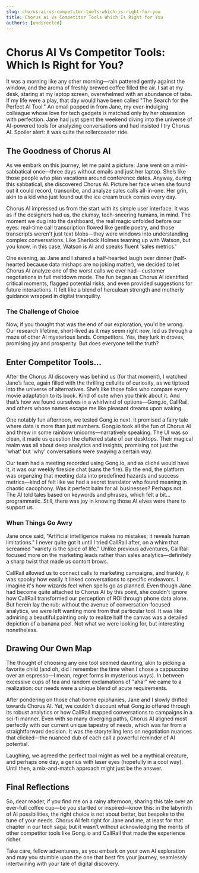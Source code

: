 ```yaml
---
slug: chorus-ai-vs-competitor-tools-which-is-right-for-you
title: Chorus ai Vs Competitor Tools Which Is Right for You
authors: [undirected]
---
```



# Chorus AI Vs Competitor Tools: Which Is Right for You?

It was a morning like any other morning—rain pattered gently against the window, and the aroma of freshly brewed coffee filled the air. I sat at my desk, staring at my laptop screen, overwhelmed with an abundance of tabs. If my life were a play, that day would have been called "The Search for the Perfect AI Tool." An email popped in from Jane, my ever-indulging colleague whose love for tech gadgets is matched only by her obsession with perfection. Jane had just spent the weekend diving into the universe of AI-powered tools for analyzing conversations and had insisted I try Chorus AI. Spoiler alert: it was quite the rollercoaster ride.

## The Goodness of Chorus AI

As we embark on this journey, let me paint a picture: Jane went on a mini-sabbatical once—three days without emails and just her laptop. She’s like those people who plan vacations around conference dates. Anyway, during this sabbatical, she discovered Chorus AI. Picture her face when she found out it could record, transcribe, and analyze sales calls all-in-one. Her grin, akin to a kid who just found out the ice cream truck comes every day.

Chorus AI impressed us from the start with its simple user interface. It was as if the designers had us, the clumsy, tech-sneering humans, in mind. The moment we dug into the dashboard, the real magic unfolded before our eyes: real-time call transcription flowed like gentle poetry, and those transcripts weren't just text blobs—they were windows into understanding complex conversations. Like Sherlock Holmes teaming up with Watson, but you know, in this case, Watson is AI and speaks fluent 'sales metrics.'

One evening, as Jane and I shared a half-hearted laugh over dinner (half-hearted because data mishaps are no joking matter), we decided to let Chorus AI analyze one of the worst calls we ever had—customer negotiations in full meltdown mode. The fun began as Chorus AI identified critical moments, flagged potential risks, and even provided suggestions for future interactions. It felt like a blend of herculean strength and motherly guidance wrapped in digital tranquility.

### The Challenge of Choice

Now, if you thought that was the end of our exploration, you'd be wrong. Our research lifetime, short-lived as it may seem right now, led us through a maze of other AI mysterious lands. Competitors. Yes, they lurk in droves, promising joy and prosperity. But does everyone tell the truth? 

## Enter Competitor Tools...

After the Chorus AI discovery was behind us (for that moment), I watched Jane’s face, again filled with the thrilling cellulite of curiosity, as we tiptoed into the universe of alternatives. She’s like those folks who compare every movie adaptation to its book. Kind of cute when you think about it. And that’s how we found ourselves in a whirlwind of options—Gong.io, CallRail, and others whose names escape me like pleasant dreams upon waking.

One notably fun afternoon, we tested Gong.io next. It promised a fairy tale where data is more than just numbers. Gong.io took all the fun of Chorus AI and threw in some rainbow unicorns—narratively speaking. The UI was so clean, it made us question the cluttered state of our desktops. Their magical realm was all about deep analytics and insights, promising not just the 'what' but 'why' conversations were swaying a certain way.

Our team had a meeting recorded using Gong.io, and as cliché would have it, it was our weekly fireside chat (sans the fire). By the end, the platform was organzing that meeting data into predefined hazards and success metrics—kind of felt like we had a secret translator who found meaning in chaotic cacophony. Was it perfect balm for all businesses? Perhaps not. The AI told tales based on keywords and phrases, which felt a bit... programmatic. Still, there was joy in knowing those AI elves were there to support us.

### When Things Go Awry

Jane once said, "Artificial intelligence makes no mistakes; it reveals human limitations." I never quite got it until I tried CallRail after, on a whim that screamed "variety is the spice of life." Unlike previous adventures, CallRail focused more on the marketing leads rather than sales analytics—definitely a sharp twist that made us contort brows.

CallRail allowed us to connect calls to marketing campaigns, and frankly, it was spooky how easily it linked conversations to specific endeavors. I imagine it's how wizards feel when spells go as planned. Even though Jane had become quite attached to Chorus AI by this point, she couldn't ignore how CallRail transformed our perception of ROI through phone data alone. But herein lay the rub: without the avenue of conversation-focused analytics, we were left wanting more from that particular tool. It was like admiring a beautiful painting only to realize half the canvas was a detailed depiction of a banana peel. Not what we were looking for, but interesting nonetheless.

## Drawing Our Own Map

The thought of choosing any one tool seemed daunting, akin to picking a favorite child (and oh, did I remember the time when I chose a cappuccino over an espresso—I mean, regret forms in mysterious ways). In between excessive cups of tea and random exclamations of "aha!" we came to a realization: our needs were a unique blend of acute requirements.

After pondering on those chat-borne epiphanies, Jane and I slowly drifted towards Chorus AI. Yet, we couldn’t discount what Gong.io offered through its robust analytics or how CallRail mapped conversations to campaigns in a sci-fi manner. Even with so many diverging paths, Chorus AI aligned most perfectly with our current unique tapestry of needs, which was far from a straightforward decision. It was the storytelling lens on negotiation nuances that clicked—the nuanced dub of each call a powerful reminder of AI potential.

Laughing, we agreed the perfect tool might as well be a mythical creature, and perhaps one day, a genius with laser eyes (hopefully in a cool way). Until then, a mix-and-match approach might just be the answer.

## Final Reflections

So, dear reader, if you find me on a rainy afternoon, sharing this tale over an ever-full coffee cup—be you startled or inspired—know this: in the labyrinth of AI possibilities, the right choice is not about better, but bespoke to the tune of your needs. Chorus AI felt right for Jane and me, at least for that chapter in our tech saga; but it wasn’t without acknowledging the merits of other competitor tools like Gong.io and CallRail that made the experience richer.

Take care, fellow adventurers, as you embark on your own AI exploration and may you stumble upon the one that best fits your journey, seamlessly intertwining with your tale of digital discovery.